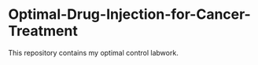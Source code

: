 # Optimal-Drug-Injection-for-Cancer-Treatment
This repository  contains my optimal control labwork. 
